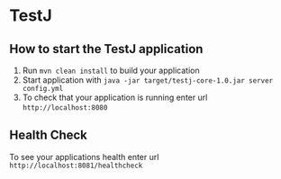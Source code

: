 # TestJ

How to start the TestJ application
---

1. Run `mvn clean install` to build your application
1. Start application with `java -jar target/testj-core-1.0.jar server config.yml`
1. To check that your application is running enter url `http://localhost:8080`

Health Check
---

To see your applications health enter url `http://localhost:8081/healthcheck`
